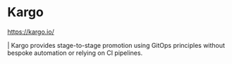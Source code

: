 # Kargo

<https://kargo.io/>

| Kargo provides stage-to-stage promotion using GitOps principles without bespoke automation or relying on CI pipelines.